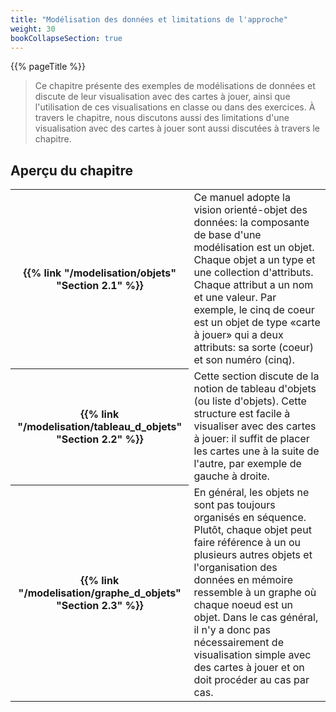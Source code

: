 ```yaml
---
title: "Modélisation des données et limitations de l'approche"
weight: 30
bookCollapseSection: true
---
```


{{% pageTitle %}}

> Ce chapitre présente des exemples de modélisations de données et discute de
> leur visualisation avec des cartes à jouer, ainsi que l'utilisation de ces
> visualisations en classe ou dans des exercices.  À travers le chapitre, nous
> discutons aussi des limitations d'une visualisation avec des cartes à jouer
> sont aussi discutées à travers le chapitre.


<h2>Aperçu du chapitre</h2>

<table>


<tr>
<th>
{{% link "/modelisation/objets" "Section 2.1" %}}
</th>

<td> Ce manuel adopte la vision orienté-objet des données: la composante de
base d'une modélisation est un objet.  Chaque objet a un type et une collection
d'attributs.  Chaque attribut a un nom et une valeur.  Par exemple, le cinq de
coeur est un objet de type «carte à jouer» qui a deux attributs: sa sorte
(coeur) et son numéro (cinq).  </td>

</tr>

<tr>
<th>
{{% link "/modelisation/tableau_d_objets" "Section 2.2" %}}
</th>

<td>
Cette section discute de la notion de tableau d'objets (ou liste d'objets).
Cette structure est facile à visualiser avec des cartes à jouer: il suffit de
placer les cartes une à la suite de l'autre, par exemple de gauche à droite.
</td>
</tr>

<tr>
<th>
{{% link "/modelisation/graphe_d_objets" "Section 2.3" %}}
</th>

<td> 
En général, les objets ne sont pas toujours organisés en séquence.
Plutôt, chaque objet peut faire référence à un ou plusieurs autres objets et
l'organisation des données en mémoire ressemble à un graphe où chaque noeud est
un objet.  Dans le cas général, il n'y a donc pas nécessairement de
visualisation simple avec des cartes à jouer et on doit procéder au cas par
cas.  
</td> 
</tr>

</table>
